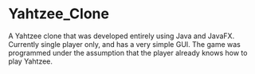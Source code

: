 # Yahtzee_Clone
A Yahtzee clone that was developed entirely using Java and JavaFX. Currently single player only, and has a very simple GUI. The game was programmed under the assumption that the player already knows how to play Yahtzee.
